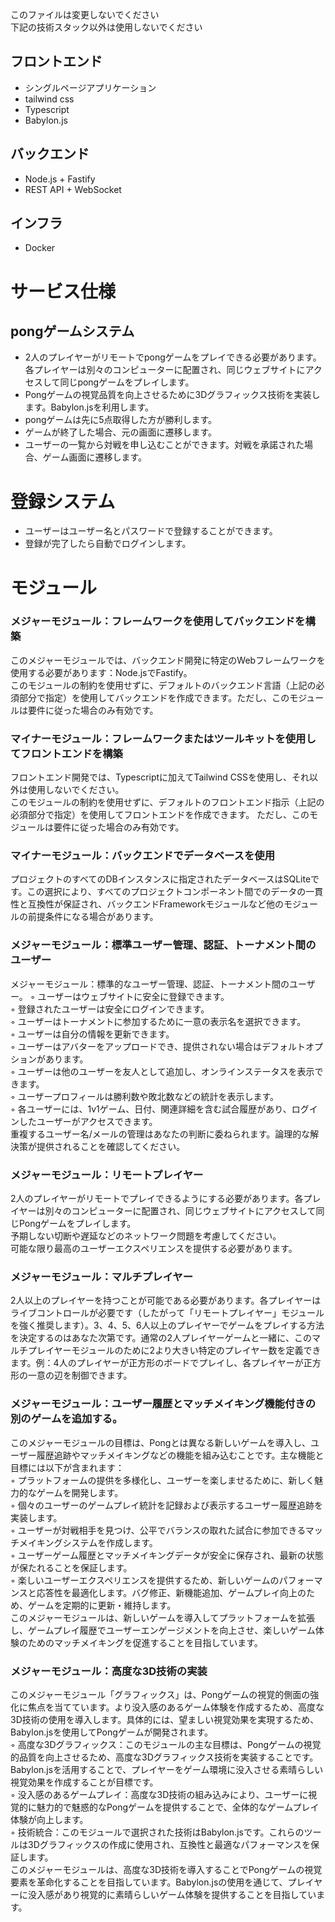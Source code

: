 このファイルは変更しないでください  
下記の技術スタック以外は使用しないでください

## フロントエンド
- シングルページアプリケーション
- tailwind css
- Typescript
- Babylon.js

## バックエンド
- Node.js + Fastify
- REST API + WebSocket

## インフラ
- Docker

# サービス仕様
## pongゲームシステム
- 2人のプレイヤーがリモートでpongゲームをプレイできる必要があります。各プレイヤーは別々のコンピューターに配置され、同じウェブサイトにアクセスして同じpongゲームをプレイします。
- Pongゲームの視覚品質を向上させるために3Dグラフィックス技術を実装します。Babylon.jsを利用します。
- pongゲームは先に5点取得した方が勝利します。
- ゲームが終了した場合、元の画面に遷移します。
- ユーザーの一覧から対戦を申し込むことができます。対戦を承諾された場合、ゲーム画面に遷移します。

# 登録システム
- ユーザーはユーザー名とパスワードで登録することができます。
- 登録が完了したら自動でログインします。


# モジュール
### メジャーモジュール：フレームワークを使用してバックエンドを構築
このメジャーモジュールでは、バックエンド開発に特定のWebフレームワークを使用する必要があります：Node.jsでFastify。  
このモジュールの制約を使用せずに、デフォルトのバックエンド言語（上記の必須部分で指定）を使用してバックエンドを作成できます。ただし、このモジュールは要件に従った場合のみ有効です。  

### マイナーモジュール：フレームワークまたはツールキットを使用してフロントエンドを構築
フロントエンド開発では、Typescriptに加えてTailwind CSSを使用し、それ以外は使用しないでください。  
このモジュールの制約を使用せずに、デフォルトのフロントエンド指示（上記の必須部分で指定）を使用してフロントエンドを作成できます。
ただし、このモジュールは要件に従った場合のみ有効です。  

### マイナーモジュール：バックエンドでデータベースを使用
プロジェクトのすべてのDBインスタンスに指定されたデータベースはSQLiteです。この選択により、すべてのプロジェクトコンポーネント間でのデータの一貫性と互換性が保証され、バックエンドFrameworkモジュールなど他のモジュールの前提条件になる場合があります。

### メジャーモジュール：標準ユーザー管理、認証、トーナメント間のユーザー
メジャーモジュール：標準的なユーザー管理、認証、トーナメント間のユーザー。
◦ ユーザーはウェブサイトに安全に登録できます。  
◦ 登録されたユーザーは安全にログインできます。  
◦ ユーザーはトーナメントに参加するために一意の表示名を選択できます。  
◦ ユーザーは自分の情報を更新できます。  
◦ ユーザーはアバターをアップロードでき、提供されない場合はデフォルトオプションがあります。  
◦ ユーザーは他のユーザーを友人として追加し、オンラインステータスを表示できます。  
◦ ユーザープロフィールは勝利数や敗北数などの統計を表示します。  
◦ 各ユーザーには、1v1ゲーム、日付、関連詳細を含む試合履歴があり、ログインしたユーザーがアクセスできます。  
重複するユーザー名/メールの管理はあなたの判断に委ねられます。論理的な解決策が提供されることを確認してください。  

### メジャーモジュール：リモートプレイヤー
2人のプレイヤーがリモートでプレイできるようにする必要があります。各プレイヤーは別々のコンピューターに配置され、同じウェブサイトにアクセスして同じPongゲームをプレイします。  
予期しない切断や遅延などのネットワーク問題を考慮してください。  
可能な限り最高のユーザーエクスペリエンスを提供する必要があります。  

### メジャーモジュール：マルチプレイヤー
2人以上のプレイヤーを持つことが可能である必要があります。各プレイヤーはライブコントロールが必要です（したがって「リモートプレイヤー」モジュールを強く推奨します）。3、4、5、6人以上のプレイヤーでゲームをプレイする方法を決定するのはあなた次第です。通常の2人プレイヤーゲームと一緒に、このマルチプレイヤーモジュールのために2より大きい特定のプレイヤー数を定義できます。例：4人のプレイヤーが正方形のボードでプレイし、各プレイヤーが正方形の一意の辺を制御できます。  

### メジャーモジュール：ユーザー履歴とマッチメイキング機能付きの別のゲームを追加する。

このメジャーモジュールの目標は、Pongとは異なる新しいゲームを導入し、ユーザー履歴追跡やマッチメイキングなどの機能を組み込むことです。主な機能と目標には以下が含まれます：  
◦ プラットフォームの提供を多様化し、ユーザーを楽しませるために、新しく魅力的なゲームを開発します。  
◦ 個々のユーザーのゲームプレイ統計を記録および表示するユーザー履歴追跡を実装します。  
◦ ユーザーが対戦相手を見つけ、公平でバランスの取れた試合に参加できるマッチメイキングシステムを作成します。  
◦ ユーザーゲーム履歴とマッチメイキングデータが安全に保存され、最新の状態が保たれることを保証します。  
◦ 楽しいユーザーエクスペリエンスを提供するため、新しいゲームのパフォーマンスと応答性を最適化します。バグ修正、新機能追加、ゲームプレイ向上のため、ゲームを定期的に更新・維持します。  
このメジャーモジュールは、新しいゲームを導入してプラットフォームを拡張し、ゲームプレイ履歴でユーザーエンゲージメントを向上させ、楽しいゲーム体験のためのマッチメイキングを促進することを目指しています。  

### メジャーモジュール：高度な3D技術の実装

このメジャーモジュール「グラフィックス」は、Pongゲームの視覚的側面の強化に焦点を当てています。より没入感のあるゲーム体験を作成するため、高度な3D技術の使用を導入します。具体的には、望ましい視覚効果を実現するため、Babylon.jsを使用してPongゲームが開発されます。  
◦ 高度な3Dグラフィックス：このモジュールの主な目標は、Pongゲームの視覚的品質を向上させるため、高度な3Dグラフィックス技術を実装することです。Babylon.jsを活用することで、プレイヤーをゲーム環境に没入させる素晴らしい視覚効果を作成することが目標です。  
◦ 没入感のあるゲームプレイ：高度な3D技術の組み込みにより、ユーザーに視覚的に魅力的で魅惑的なPongゲームを提供することで、全体的なゲームプレイ体験が向上します。  
◦ 技術統合：このモジュールで選択された技術はBabylon.jsです。これらのツールは3Dグラフィックスの作成に使用され、互換性と最適なパフォーマンスを保証します。  
このメジャーモジュールは、高度な3D技術を導入することでPongゲームの視覚要素を革命化することを目指しています。Babylon.jsの使用を通じて、プレイヤーに没入感があり視覚的に素晴らしいゲーム体験を提供することを目指しています。  